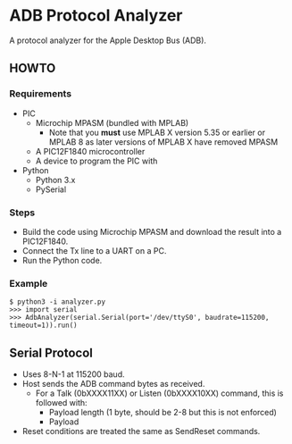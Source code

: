 # ADB Protocol Analyzer

A protocol analyzer for the Apple Desktop Bus (ADB).

## HOWTO

### Requirements

* PIC
   * Microchip MPASM (bundled with MPLAB)
      * Note that you **must** use MPLAB X version 5.35 or earlier or MPLAB 8 as later versions of MPLAB X have removed MPASM
   * A PIC12F1840 microcontroller
   * A device to program the PIC with
* Python
   * Python 3.x
   * PySerial

### Steps

* Build the code using Microchip MPASM and download the result into a PIC12F1840.
* Connect the Tx line to a UART on a PC.
* Run the Python code.

### Example

```
$ python3 -i analyzer.py
>>> import serial
>>> AdbAnalyzer(serial.Serial(port='/dev/ttyS0', baudrate=115200, timeout=1)).run()
```

## Serial Protocol

* Uses 8-N-1 at 115200 baud.
* Host sends the ADB command bytes as received.
   * For a Talk (0bXXXX11XX) or Listen (0bXXXX10XX) command, this is followed with:
      * Payload length (1 byte, should be 2-8 but this is not enforced)
      * Payload
* Reset conditions are treated the same as SendReset commands.

